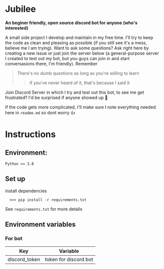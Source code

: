 # Jubilee
**An beginer friendly, open source discord bot for anyone (who's interested)**

A small side project I develop and maintain in my free time. I'll try to keep the code as clean and pleasing as possible (if you still see it's a mess, believe me I am trying). Want to ask some questions? Ask right here by creating a new issue or just join the server below (a general-purpose server I created to test out my bot, but you guys can join in and start conversasions there, I'm friendly). Remember 
> There's no dumb questions as long as you're willing to learn
> > if you've never heard of it, that's because I said it

Join Discord Server in which I try and test out this bot, to see me get frustrated? I'd be surprised if anyone showed up 👀


If the code gets more complicated, I'll make sure I note everything needed here in `readme.md` so dont worry 👍

# Instructions
## Environment:
`Python >= 3.8`

## Set up

install dependencies
```
  >>> pip install -r requirements.txt
```
See `requirements.txt` for more details

## Environment variables
### For bot
Key | Variable
------------- | -------------
discord_token | token for discord bot
